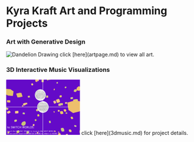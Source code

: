 # Kyra Kraft Art and Programming Projects

<!-- ## examples of past projects

* generative design combined with hand-drawn art
* 3d interactive experience with sound and visuals
* sites designed with html, css, and javascript that incorporate databases
* mobile apps designed through React -->

### Art with Generative Design

<img src="ashleydandelion.jpg" alt="Dandelion Drawing" width="300" height="370"/>  
click [here](artpage.md) to view all art.  

### 3D Interactive Music Visualizations

<img src="purpleworld.png" alt="3d graphics" width="200" height="150"/>  
click [here](3dmusic.md) for project details.  
